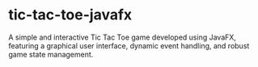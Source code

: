 # tic-tac-toe-javafx
 A simple and interactive Tic Tac Toe game developed using JavaFX, featuring a graphical user interface, dynamic event handling, and robust game state management.
